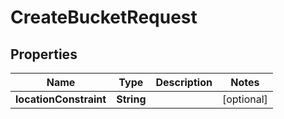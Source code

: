 

# CreateBucketRequest


## Properties

| Name | Type | Description | Notes |
|------------ | ------------- | ------------- | -------------|
|**locationConstraint** | **String** |  |  [optional] |



